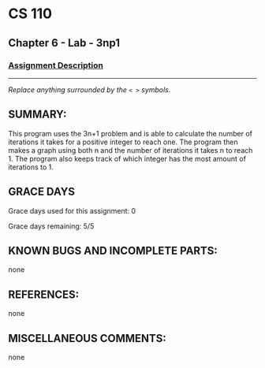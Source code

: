 # CS 110
## Chapter 6 - Lab - 3np1

### [Assignment Description](https://docs.google.com/document/d/1k8qs8vIsvlLiU3KX9Uql6LjVPWp0CBAjo_oArBhH2k4/edit?usp=sharing)

***

_Replace anything surrounded by the `< >` symbols._

## SUMMARY:
 This program uses the 3n+1 problem and is able to calculate the number of iterations it takes for a positive integer to reach one. The program then makes a graph using both n and the number of iterations it takes n to reach 1. The program also keeps track of which integer has the most amount of iterations to 1.

## GRACE DAYS
Grace days used for this assignment: 0

Grace days remaining: 5/5

## KNOWN BUGS AND INCOMPLETE PARTS:
 none

## REFERENCES:
 none

## MISCELLANEOUS COMMENTS:
 none
